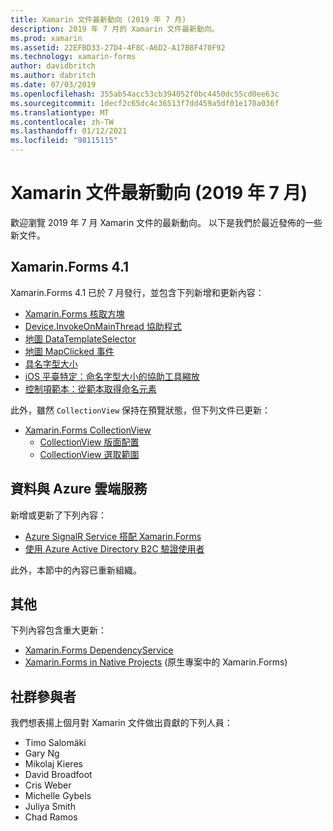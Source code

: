 ```yaml
---
title: Xamarin 文件最新動向 (2019 年 7 月)
description: 2019 年 7 月的 Xamarin 文件最新動向。
ms.prod: xamarin
ms.assetid: 22EFBD33-27D4-4F8C-A6D2-A17B8F470F92
ms.technology: xamarin-forms
author: davidbritch
ms.author: dabritch
ms.date: 07/03/2019
ms.openlocfilehash: 355ab54acc53cb394052f0bc4450dc55cd0ee63c
ms.sourcegitcommit: 1decf2c65dc4c36513f7dd459a5df01e170a036f
ms.translationtype: MT
ms.contentlocale: zh-TW
ms.lasthandoff: 01/12/2021
ms.locfileid: "98115115"
---
```

# <a name="xamarin-docs-whats-new-july-2019"></a>Xamarin 文件最新動向 (2019 年 7 月)

歡迎瀏覽 2019 年 7 月 Xamarin 文件的最新動向。 以下是我們於最近發佈的一些新文件。

## <a name="xamarinforms-41"></a>Xamarin.Forms 4.1

Xamarin.Forms 4.1 已於 7 月發行，並包含下列新增和更新內容：

- [Xamarin.Forms 核取方塊](~/xamarin-forms/user-interface/checkbox.md)
- [Device.InvokeOnMainThread 協助程式](~/xamarin-forms/platform/device.md#interact-with-the-ui-from-background-threads)
- [地圖 DataTemplateSelector](~/xamarin-forms/user-interface/map/pins.md#choose-item-appearance-at-runtime)
- [地圖 MapClicked 事件](~/xamarin-forms/user-interface/map/map.md#map-clicks)
- [具名字型大小](~/xamarin-forms/user-interface/text/fonts.md#understand-named-font-sizes)
- [iOS 平臺特定：命名字型大小的協助工具縮放](~/xamarin-forms/platform/ios/named-font-size-scaling.md)
- [控制項範本：從範本取得命名元素](~/xamarin-forms/app-fundamentals/templates/control-template.md#get-a-named-element-from-a-template)

此外，雖然 `CollectionView` 保持在預覽狀態，但下列文件已更新：

- [Xamarin.Forms CollectionView](~/xamarin-forms/user-interface/collectionview/index.md)
  - [CollectionView 版面配置](~/xamarin-forms/user-interface/collectionview/layout.md)
  - [CollectionView 選取範圍](~/xamarin-forms/user-interface/collectionview/selection.md)

## <a name="data--azure-cloud-services"></a>資料與 Azure 雲端服務

新增或更新了下列內容：

- [Azure SignalR Service 搭配 Xamarin.Forms](/azure/azure-signalr/signalr-quickstart-azure-functions-csharp)
- [使用 Azure Active Directory B2C 驗證使用者](~/xamarin-forms/data-cloud/authentication/azure-ad-b2c.md)

此外，本節中的內容已重新組織。

## <a name="other"></a>其他

下列內容包含重大更新：

- [Xamarin.Forms DependencyService](../xamarin-forms/app-fundamentals/dependency-service/index.md)
- [Xamarin.Forms in Native Projects](../xamarin-forms/platform/native-forms.md) (原生專案中的 Xamarin.Forms)

## <a name="community-contributors"></a>社群參與者

我們想表揚上個月對 Xamarin 文件做出貢獻的下列人員：

- Timo Salomäki
- Gary Ng
- Mikolaj Kieres
- David Broadfoot
- Cris Weber
- Michelle Gybels
- Juliya Smith
- Chad Ramos